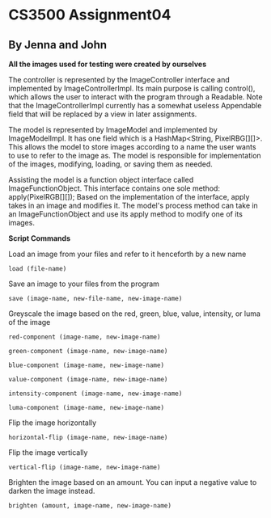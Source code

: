 # CS3500 Assignment04
## By Jenna and John


**All the images used for testing were created by ourselves**

The controller is represented by the ImageController
interface and implemented by ImageControllerImpl. Its main purpose is calling
control(), which allows the user to interact with the program through
a Readable. Note that the ImageControllerImpl currently has a somewhat
useless Appendable field that will be replaced by a view in later 
assignments.

The model is represented by ImageModel and implemented by
ImageModelImpl. It has one field which is a HashMap<String, PixelRBG[][]>.
This allows the model to store images according to a name
the user wants to use to refer to the image as. The model is 
responsible for implementation of the images, modifying, loading, or saving
them as needed.

Assisting the model is a function object interface called
ImageFunctionObject. This interface contains one sole method: apply(PixelRGB[][]);
Based on the implementation of the interface, apply takes in an image
and modifies it. The model's process method can take in an ImageFunctionObject
and use its apply method to modify one of its images.

**Script Commands**

Load an image from your files and refer to it henceforth by a new name
```
load (file-name)
```
Save an image to your files from the program 
```
save (image-name, new-file-name, new-image-name)
```
Greyscale the image based on the red, green, blue, value, intensity, or luma
of the image
```
red-component (image-name, new-image-name)

green-component (image-name, new-image-name)

blue-component (image-name, new-image-name)

value-component (image-name, new-image-name)

intensity-component (image-name, new-image-name)

luma-component (image-name, new-image-name)
```

Flip the image horizontally
```
horizontal-flip (image-name, new-image-name)
```
Flip the image vertically
```
vertical-flip (image-name, new-image-name)
```
Brighten the image based on an amount. You can input
a negative value to darken the image instead.
```
brighten (amount, image-name, new-image-name)
```